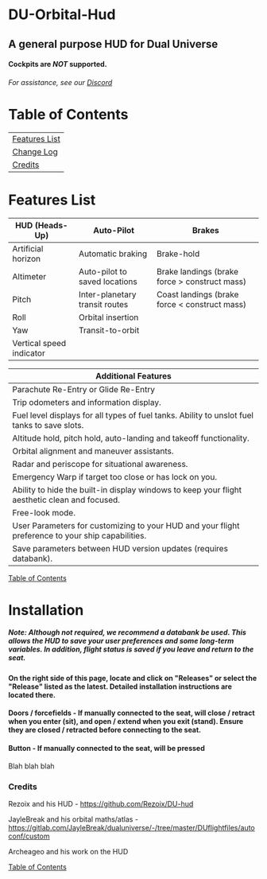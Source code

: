 



# DU-Orbital-Hud
## A general purpose HUD for Dual Universe
#### Cockpits are *NOT* supported.
###### For assistance, see our [Discord](https://discord.gg/sRaqzmS)

# Table of Contents
| |
|------|
| [Features List](#features-list) |
| [Change Log](./ChangeLog.md) |
| [Credits](#credits) |

# Features List

| HUD (Heads-Up) | Auto-Pilot | Brakes|
| --- | --- | --- |
Artificial horizon | Automatic braking | Brake-hold
Altimeter | Auto-pilot to saved locations | Brake landings (brake force > construct mass)
Pitch | Inter-planetary transit routes |Coast landings (brake force < construct mass)
Roll | Orbital insertion | 
Yaw | Transit-to-orbit | 
Vertical speed indicator |   | 


| Additional Features | 
| --- |
|Parachute Re-Entry or Glide Re-Entry|
|Trip odometers and information display.|
|Fuel level displays for all types of fuel tanks. Ability to unslot fuel tanks to save slots.|
|Altitude hold, pitch hold, auto-landing and takeoff functionality.|
|Orbital alignment and maneuver assistants.|
|Radar and periscope for situational awareness.|
|Emergency Warp if target too close or has lock on you.|
|Ability to hide the built-in display windows to keep your flight aesthetic clean and focused.|
|Free-look mode.|
|User Parameters for customizing to your HUD and your flight preference to your ship capabilities.|
|Save parameters between HUD version updates (requires databank).|

[Table of Contents](#table-of-contents)


# Installation

##### Note: Although not required, we recommend a databank be used.  This allows the HUD to save your user preferences and some long-term variables.  In addition, flight status is saved if you leave and return to the seat.

#### On the right side of this page, locate and click on "Releases" or select the "Release" listed as the latest.  Detailed installation instructions are located there.
####
#### Doors / forcefields - If manually connected to the seat, will close / retract when you enter (sit), and open / extend when you exit (stand). Ensure they are closed / retracted before connecting to the seat.
#### Button - If manually connected to the seat, will be pressed 

Blah blah blah





### Credits

Rezoix and his HUD - https://github.com/Rezoix/DU-hud

JayleBreak and his orbital maths/atlas - https://gitlab.com/JayleBreak/dualuniverse/-/tree/master/DUflightfiles/autoconf/custom

Archeageo and his work on the HUD

[Table of Contents](#table-of-contents)
